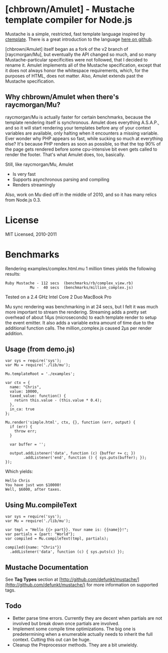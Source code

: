# [chbrown/Amulet] - Mustache template compiler for Node.js

Mustache is a simple, restricted, fast template language inspired by [ctemplate](http://code.google.com/p/google-ctemplate/). There is a great introduction to the language [here on github](http://mustache.github.com/mustache.5.html).

[chbrown/Amulet] itself began as a fork of the v2 branch of [raycmorgan/Mu], but eventually the API changed so much, and so many Mustache-particular specificities were not followed, that I decided to rename it. Amulet implements all of the Mustache specification, except that it does not always honor the whitespace requirements, which, for the purposes of HTML, does not matter. Also, Amulet extends past the Mustache specification.

## Why chbrown/Amulet when there's raycmorgan/Mu?

raycmorgan/Mu is actually faster for certain benchmarks, because the template rendering itself is synchronous. Amulet does everything A.S.A.P., and so it will start rendering your templates before any of your context variables are available, only halting when it encounters a missing variable. Ever wonder why PHP appears so fast, while sucking so much at everything else? It's because PHP renders as soon as possible, so that the top 90% of the page gets rendered before some cpu-intensive bit even gets called to render the footer. That's what Amulet does, too, basically.

Still, like raycmorgan/Mu, Amulet
* Is very fast
* Supports asynchronous parsing and compiling
* Renders streamingly

Also, work on Mu died off in the middle of 2010, and so it has many relics from Node.js 0.3.

# License

MIT Licensed, 2010-2011

# Benchmarks

Rendering examples/complex.html.mu 1 million times yields the following results:

    Ruby Mustache - 112 secs  (benchmarks/rb/complex_view.rb)
               Mu -  40 secs  (benchmarks/million_complex.js)

Tested on a 2.4 GHz Intel Core 2 Duo MacBook Pro

Mu sync rendering was benchmarking in at 24 secs, but I felt it was much more
important to stream the rendering. Streaming adds a pretty set overhead of
about 14µs (microseconds) to each template render to setup the event emitter.
It also adds a variable extra amount of time due to the additional function calls.
The million_complex.js caused 2µs per render addition.


Usage (from demo.js)
--------------------

    var sys = require('sys');
    var Mu = require('./lib/mu');

    Mu.templateRoot = './examples';

    var ctx = {
      name: "Chris",
      value: 10000,
      taxed_value: function() {
        return this.value - (this.value * 0.4);
      },
      in_ca: true
    };

    Mu.render('simple.html', ctx, {}, function (err, output) {
      if (err) {
        throw err;
      }
      
      var buffer = '';

      output.addListener('data', function (c) {buffer += c; })
            .addListener('end', function () { sys.puts(buffer); });
    });
    

Which yields:

    Hello Chris
    You have just won $10000!
    Well, $6000, after taxes.
    
Using Mu.compileText
--------------------

    var sys = require('sys');
    var Mu = require('./lib/mu');

    var tmpl = "Hello {{> part}}. Your name is: {{name}}!";
    var partials = {part: "World"};
    var compiled = Mu.compileText(tmpl, partials);
    
    compiled({name: "Chris"})
      .addListener('data', function (c) { sys.puts(c) });


Mustache Documentation
----------------------

See **Tag Types** section at
[http://github.com/defunkt/mustache/](http://github.com/defunkt/mustache/) 
for more information on supported tags.

Todo
----

* Better parse time errors. Currently they are decent when partials are not involved
  but break down once partials are involved.
* Implement some compile time optimizations. The big one is predetermining when a
  enumerable actually needs to inherit the full context. Cutting this out can be huge.
* Cleanup the Preprocessor methods. They are a bit unwieldy.  
